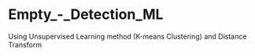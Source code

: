 # Empty_-_Detection_ML
Using Unsupervised Learning method (K-means Clustering) and Distance Transform
